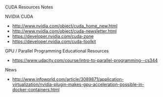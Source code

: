 CUDA Resources Notes

NVIDIA CUDA 
* http://www.nvidia.com/object/cuda_home_new.html
* http://www.nvidia.com/object/cuda-newsletter.html
* https://developer.nvidia.com/cuda-zone
* https://developer.nvidia.com/cuda-toolkit
 
GPU / Parallel Programming Educational Resources
* https://www.udacity.com/course/intro-to-parallel-programming--cs344


News
* http://www.infoworld.com/article/3089871/application-virtualization/nvidia-plugin-makes-gpu-acceleration-possible-in-docker-containers.html
